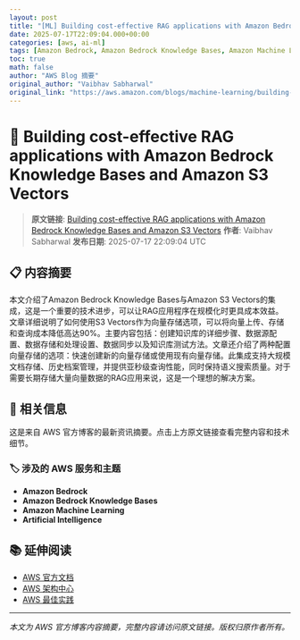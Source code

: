 ```yaml
---
layout: post
title: "[ML] Building cost-effective RAG applications with Amazon Bedrock Knowledge Bases and Amazon S3 Vectors"
date: 2025-07-17T22:09:04.000+00:00
categories: [aws, ai-ml]
tags: [Amazon Bedrock, Amazon Bedrock Knowledge Bases, Amazon Machine Learning, Artificial Intelligence]
toc: true
math: false
author: "AWS Blog 摘要"
original_author: "Vaibhav Sabharwal"
original_link: "https://aws.amazon.com/blogs/machine-learning/building-cost-effective-rag-applications-with-amazon-bedrock-knowledge-bases-and-amazon-s3-vectors/"
---
```


# 🤖 Building cost-effective RAG applications with Amazon Bedrock Knowledge Bases and Amazon S3 Vectors

> **原文链接**: [Building cost-effective RAG applications with Amazon Bedrock Knowledge Bases and Amazon S3 Vectors](https://aws.amazon.com/blogs/machine-learning/building-cost-effective-rag-applications-with-amazon-bedrock-knowledge-bases-and-amazon-s3-vectors/)
> **作者**: Vaibhav Sabharwal
> **发布日期**: 2025-07-17 22:09:04 UTC

## 📋 内容摘要

本文介绍了Amazon Bedrock Knowledge Bases与Amazon S3 Vectors的集成，这是一个重要的技术进步，可以让RAG应用程序在规模化时更具成本效益。文章详细说明了如何使用S3 Vectors作为向量存储选项，可以将向量上传、存储和查询成本降低高达90%。主要内容包括：创建知识库的详细步骤、数据源配置、数据存储和处理设置、数据同步以及知识库测试方法。文章还介绍了两种配置向量存储的选项：快速创建新的向量存储或使用现有向量存储。此集成支持大规模文档存储、历史档案管理，并提供亚秒级查询性能，同时保持语义搜索质量。对于需要长期存储大量向量数据的RAG应用来说，这是一个理想的解决方案。

## 🔗 相关信息

这是来自 AWS 官方博客的最新资讯摘要。点击上方原文链接查看完整内容和技术细节。

### 🏷️ 涉及的 AWS 服务和主题

- **Amazon Bedrock**
- **Amazon Bedrock Knowledge Bases**
- **Amazon Machine Learning**
- **Artificial Intelligence**

## 📚 延伸阅读

- [AWS 官方文档](https://docs.aws.amazon.com/)
- [AWS 架构中心](https://aws.amazon.com/architecture/)
- [AWS 最佳实践](https://aws.amazon.com/architecture/well-architected/)

---

*本文为 AWS 官方博客内容摘要，完整内容请访问原文链接。版权归原作者所有。*